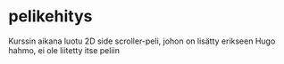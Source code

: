 # pelikehitys
Kurssin aikana luotu 2D side scroller-peli, johon on lisätty erikseen Hugo hahmo, ei ole liitetty itse peliin
